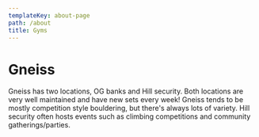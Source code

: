 ```yaml
---
templateKey: about-page
path: /about
title: Gyms
---
```

# Gneiss

Gneiss has two locations, OG banks and Hill security. Both locations are very well maintained and have new sets every week! Gneiss tends to be mostly competition style bouldering, but there's always lots of variety. Hill security often hosts events such as climbing competitions and community gatherings/parties.